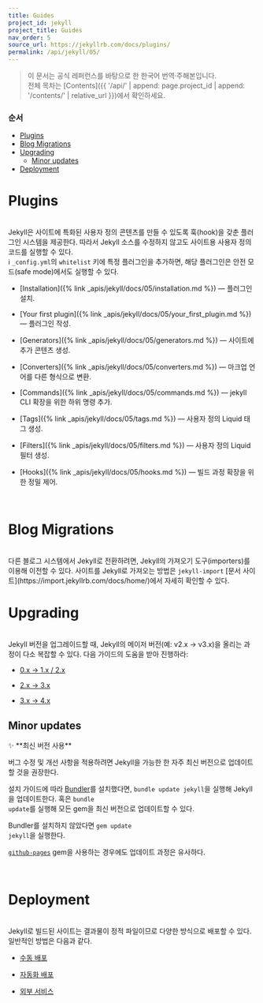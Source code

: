 ```yaml
---
title: Guides
project_id: jekyll
project_title: Guides
nav_order: 5
source_url: https://jekyllrb.com/docs/plugins/
permalink: /api/jekyll/05/
---
```


> 이 문서는 공식 레퍼런스를 바탕으로 한 한국어 번역·주해본입니다.  
> 전체 목차는 [Contents]({{ '/api/' | append: page.project_id | append: '/contents/' | relative_url }})에서 확인하세요.


### 순서

- [Plugins](#plugins)
- [Blog Migrations](#blog-migrations)
- [Upgrading](#upgrading)
  - [Minor updates](#minor-updates)
- [Deployment](#deployment)


# Plugins
<br>
Jekyll은 사이트에 특화된 사용자 정의 콘텐츠를 만들 수 있도록 훅(hook)을 갖춘 플러그인 시스템을 제공한다. 따라서 Jekyll 소스를 수정하지 않고도 사이트용 사용자 정의 코드를 실행할 수 있다.

<div class="blue-caution" markdown="1">
ℹ️ <code class="code-inline">_config.yml</code>의 <code class="code-inline">whitelist</code> 키에 특정 플러그인을 추가하면, 해당 플러그인은 안전 모드(safe mode)에서도 실행할 수 있다.
</div>

- [Installation]({% link _apis/jekyll/docs/05/installation.md %}) — 플러그인 설치.
  
- [Your first plugin]({% link _apis/jekyll/docs/05/your_first_plugin.md %}) — 플러그인 작성.

- [Generators]({% link _apis/jekyll/docs/05/generators.md %}) — 사이트에 추가 콘텐츠 생성.

- [Converters]({% link _apis/jekyll/docs/05/converters.md %}) — 마크업 언어를 다른 형식으로 변환.

- [Commands]({% link _apis/jekyll/docs/05/commands.md %}) — jekyll CLI 확장을 위한 하위 명령 추가.

- [Tags]({% link _apis/jekyll/docs/05/tags.md %}) — 사용자 정의 Liquid 태그 생성.

- [Filters]({% link _apis/jekyll/docs/05/filters.md %}) — 사용자 정의 Liquid 필터 생성.

- [Hooks]({% link _apis/jekyll/docs/05/hooks.md %}) — 빌드 과정 확장을 위한 정밀 제어.

<br>

# Blog Migrations
<br>
다른 블로그 시스템에서 Jekyll로 전환하려면, Jekyll의 가져오기 도구(importers)를 이용해 이전할 수 있다. 사이트를 Jekyll로 가져오는 방법은 <code class="code-inline">jekyll-import</code> [문서 사이트](https://import.jekyllrb.com/docs/home/)에서 자세히 확인할 수 있다.

<br>

# Upgrading
<br>
Jekyll 버전을 업그레이드할 때, Jekyll의 메이저 버전(예: v2.x → v3.x)을 올리는 과정이 다소 복잡할 수 있다. 다음 가이드의 도움을 받아 진행하라:

- [0.x → 1.x / 2.x](https://jekyllrb.com/docs/upgrading/0-to-2/)

- [2.x → 3.x](https://jekyllrb.com/docs/upgrading/2-to-3/)

- [3.x → 4.x](https://jekyllrb.com/docs/upgrading/2-to-3/)

## Minor updates
<div class="yellow-caution" markdown="1">
✨ **최신 버전 사용**

버그 수정 및 개선 사항을 적용하려면 Jekyll을 가능한 한 자주 최신 버전으로 업데이트할 것을 권장한다.
</div>

설치 가이드에 따라 [Bundler](https://bundler.io/)를 설치했다면, <code class="code-inline">bundle update jekyll</code>을 실행해 Jekyll을 업데이트한다. 혹은 <code class="code-inline">bundle update</code>를 실행해 모든 gem을 최신 버전으로 업데이트할 수 있다.

Bundler를 설치하지 않았다면 <code class="code-inline">gem update jekyll</code>을 실행한다.

[<code class="code-inline">github-pages</code>](https://docs.github.com/ko/pages/setting-up-a-github-pages-site-with-jekyll/testing-your-github-pages-site-locally-with-jekyll#keeping-your-site-up-to-date-with-the-github-pages-gem) gem을 사용하는 경우에도 업데이트 과정은 유사하다.

<br>

# Deployment
<br>
Jekyll로 빌드된 사이트는 결과물이 정적 파일이므로 다양한 방식으로 배포할 수 있다. 일반적인 방법은 다음과 같다.

- [수동 배포](https://jekyllrb.com/docs/deployment/manual/)

- [자동화 배포](https://jekyllrb.com/docs/deployment/automated/)

- [외부 서비스](https://jekyllrb.com/docs/deployment/third-party/)
